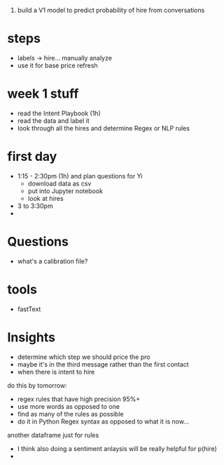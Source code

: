 1. build a V1 model to predict probability of hire from conversations


# steps
- labels -> hire... manually analyze
- use it for base price refresh

# week 1 stuff
- read the Intent Playbook (1h)
- read the data and label it
- look through all the hires and determine Regex or NLP rules

# first day
- 1:15 - 2:30pm (1h) and plan questions for Yi
	- download data as csv
	- put into Jupyter notebook
	- look at hires
- 3 to 3:30pm
- 

# Questions
- what's a calibration file?


# tools 
- fastText

# Insights
- determine which step we should price the pro
- maybe it's in the third message rather than the first contact
- when there is intent to hire


do this by tomorrow:
- regex rules that have high precision 95%+
- use more words as opposed to one
- find as many of the rules as possible
- do it in Python Regex syntax as opposed to what it is now...

another dataframe just for rules


- I think also doing a sentiment anlaysis will be really helpful for p(hire)
- 
